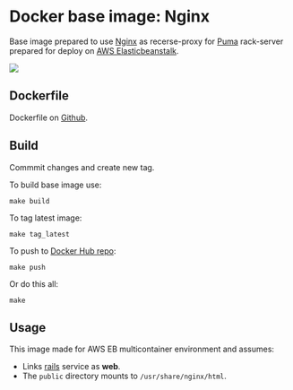 Docker base image: Nginx
=======================================

Base image prepared to use [Nginx](http://nginx.org) as recerse-proxy for [Puma](http://puma.io) rack-server prepared for deploy on [AWS Elasticbeanstalk](http://aws.amazon.com/ru/elasticbeanstalk/).

[![](https://badge.imagelayers.io/asux/nginx:latest.svg)](https://imagelayers.io/?images=asux/nginx:latest 'Get your own badge on imagelayers.io')

## Dockerfile

Dockerfile on [Github](https://github.com/asux/docker-images/blob/master/nginx/Dockerfile).

## Build
Commmit changes and create new tag.

To build base image use:

```shell
make build
```

To tag latest image:

```shell
make tag_latest
```

To push to [Docker Hub repo](https://hub.docker.com/r/asux/nginx/):

```shell
make push
```

Or do this all:

```shell
make
```

## Usage

This image made for AWS EB multicontainer environment and assumes:
  * Links [rails](https://github.com/asux/docker-images/blob/master/rails/)  service as **web**.
  * The `public` directory mounts to `/usr/share/nginx/html`.
